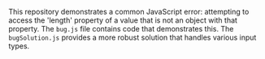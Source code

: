 This repository demonstrates a common JavaScript error: attempting to access the 'length' property of a value that is not an object with that property.  The `bug.js` file contains code that demonstrates this. The `bugSolution.js` provides a more robust solution that handles various input types.